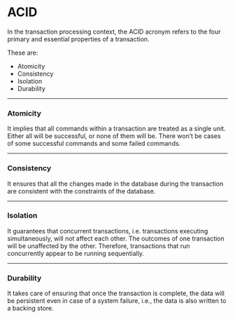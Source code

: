 # ACID

In the transaction processing context, the ACID acronym refers to the four primary and essential properties of a transaction.

These are:
 - Atomicity
 - Consistency
 - Isolation
 - Durability

---

### Atomicity

It implies that all commands within a transaction are treated as a single unit.
Either all will be successful, or none of them will be. 
There won’t be cases of some successful commands and some failed commands.

---

### Consistency

It ensures that all the changes made in the database during the transaction are consistent with the constraints of the database.

---

### Isolation

It guarantees that concurrent transactions, i.e. transactions executing simultaneously, will not affect each other.
The outcomes of one transaction will be unaffected by the other.
Therefore, transactions that run concurrently appear to be running sequentially.

---

### Durability

It takes care of ensuring that once the transaction is complete, the data will be persistent even in case of a system failure, i.e., the data is also written to a backing store.